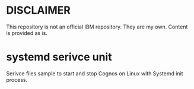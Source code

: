 # DISCLAIMER

This repository is not an official IBM repository. They are my own. 
Content is provided as is.


# systemd serivce unit
Serivce files sample to start and stop Cognos on Linux with Systemd init process. 
